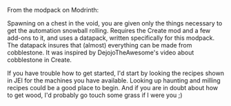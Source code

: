 From the modpack on Modrinth:

Spawning on a chest in the void, you are given only the things necessary to get the automation snowball rolling.
Requires the Create mod and a few add-ons to it, and uses a datapack, written specifically for this modpack. The datapack insures that (almost) everything can be made from cobblestone.
It was inspired by DejojoTheAwesome's video about cobblestone in Create.

If you have trouble how to get started, I'd start by looking the recipes shown in JEI for the machines you have available.
Looking up haunting and milling recipes could be a good place to begin.
And if you are in doubt about how to get wood, I'd probably go touch some grass if I were you ;)
